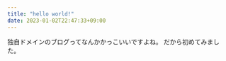 ```yaml
---
title: "hello world!"
date: 2023-01-02T22:47:33+09:00
---
```


独自ドメインのブログってなんかかっこいいですよね。
だから初めてみました。
